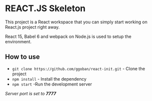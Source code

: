 # REACT.JS Skeleton

This project is a React workspace that you can simply start working on React.js project right away.

React 15, Babel 6 and webpack on Node.js is used to setup the environment.

## How to use
- ``git clone https://github.com/ggoban/react-init.git`` - Clone the project
- ``npm install`` - Install the dependency
- ``npm start``  -Run the development server

*Server port is set to **7777***
